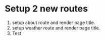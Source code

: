 # Setup 2 new routes 

1. setup about route and render page title.
2. setup weather route and render page title.
3. Test 